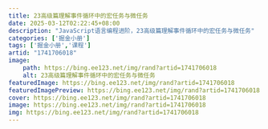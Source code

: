 ```yaml
---
title: 23高级篇理解事件循环中的宏任务与微任务
date: 2025-03-12T02:22:45+08:00
description: "JavaScript语言编程进阶，23高级篇理解事件循环中的宏任务与微任务"
categories: ['掘金小册']
tags: ['掘金小册','课程']
artid: "1741706018"
image:
    path: https://bing.ee123.net/img/rand?artid=1741706018
    alt: 23高级篇理解事件循环中的宏任务与微任务
featuredImage: https://bing.ee123.net/img/rand?artid=1741706018
featuredImagePreview: https://bing.ee123.net/img/rand?artid=1741706018
cover: https://bing.ee123.net/img/rand?artid=1741706018
image: https://bing.ee123.net/img/rand?artid=1741706018
img: https://bing.ee123.net/img/rand?artid=1741706018
---
```


